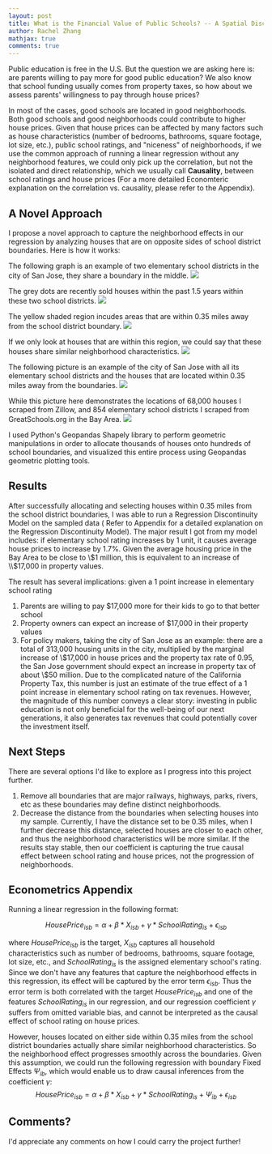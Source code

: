 ```yaml
---
layout: post
title: What is the Financial Value of Public Schools? -- A Spatial Discontinuity Design & Causal Inferences
author: Rachel Zhang
mathjax: true
comments: true
---
```



Public education is free in the U.S. But the question we are asking here is: are parents willing to pay more for good public education? We also know that school funding usually comes from property taxes, so how about we assess parents' willingness to pay through house prices?

In most of the cases, good schools are located in good neighborhoods. Both good schools and good neighborhoods could contribute to higher house prices. Given that house prices can be affected by many factors such as house characteristics \(number of bedrooms, bathrooms, square footage, lot size, etc.\), public school ratings, and "niceness" of neighborhoods, if we use the common approach of running a linear regression without any neighborhood features, we could only pick up the correlation, but not the isolated and direct relationship, which we usually call **Causality**, between school ratings and house prices \(For a more detailed Economteric explanation on the correlation vs. causality, please refer to the Appendix\). 

## A Novel Approach ##
I propose a novel approach to capture the neighborhood effects in our regression by analyzing houses that are on opposite sides of school district boundaries. Here is how it works:

The following graph is an example of two elementary school districts in the city of San Jose, they share a boundary in the middle.
![](/images/school1.png)

The grey dots are recently sold houses within the past 1.5 years within these two school districts.
![](/images/school2.png)

The yellow shaded region incudes areas that are within 0.35 miles away from the school district boundary.
![](/images/school3.png)

If we only look at houses that are within this region, we could say that these houses share similar neighborhood characteristics.
![](/images/school4.png)

The following picture is an example of the city of San Jose with all its elementary school districts and the houses that are located within 0.35 miles away from the boundaries.
![](/images/school5.png)

While this picture here demonstrates the locations of 68,000 houses I scraped from Zillow, and 854 elementary school districts I scraped from GreatSchools.org in the Bay Area.
![](/images/shcool6.png)

I used Python's Geopandas Shapely library to perform geometric manipulations in order to allocate thousands of houses onto hundreds of school boundaries, and visualized this entire process using Geopandas geometric plotting tools.

## Results ##
After successfully allocating and selecting houses within 0.35 miles from the school district boundaries, I was able to run a Regression Discontinuity Model on the sampled data \( Refer to Appendix for a detailed explanation on the Regression Discontinuity Model\). The major result I got from my model includes: if elementary school rating increases by 1 unit, it causes average house prices to increase by 1.7%. Given the average housing price in the Bay Area to be close to \\$1 million, this is equivalent to an increase of \\$17,000 in property values. 

The result has several implications: given a 1 point increase in elementary school rating
1. Parents are willing to pay \$17,000 more for their kids to go to that better school
2. Property owners can expect an increase of \$17,000 in their property values
3. For policy makers, taking the city of San Jose as an example: there are a total of 313,000 housing units in the city, multiplied by the marginal increase of \\\$17,000 in house prices and the property tax rate of 0.95, the San Jose government should expect an increase in property tax of about \\\$50 million. Due to the complicated nature of the California Property Tax, this number is just an estimate of the true effect of a 1 point increase in elementary school rating on tax revenues. However, the magnitude of this number conveys a clear story: investing in public education is not only beneficial for the well-being of our next generations, it also generates tax revenues that could potentially cover the investment itself.

## Next Steps ##
There are several options I'd like to explore as I progress into this project further. 
1. Remove all boundaries that are major railways, highways, parks, rivers, etc as these boundaries may define distinct neighborhoods.
2. Decrease the distance from the boundaries when selecting houses into my sample. Currently, I have the distance set to be 0.35 miles, when I further decrease this distance, selected houses are closer to each other, and thus the neighborhood characteristics will be more similar. If the results stay stable, then our coefficient is capturing the true causal effect between school rating and house prices, not the progression of neighborhoods.


## Econometrics Appendix ##
Running a linear regression in the following format:

$$HousePrice_{isb}=\alpha+\beta*X_{isb} +\gamma*SchoolRating_{is}+\epsilon_{isb}$$

where $HousePrice_{isb}$ is the target, $X_{isb}$ captures all household characteristics such as number of bedrooms, bathrooms, square footage, lot size, etc., and $SchoolRating_{is}$ is the assigned elementary school's rating. Since we don't have any features that capture the neighborhood effects in this regression, its effect will be captured by the error term $\epsilon_{isb}$. Thus the error term is both correlated with the target $HousePrice_{isb}$ and one of the features $SchoolRating_{is}$ in our regression, and our regression coefficient $\gamma$ suffers from omitted variable bias, and cannot be interpreted as the causal effect of school rating on house prices.

However, houses located on either side within 0.35 miles from the school district boundaries actually share similar neighborhood characteristics. So the neighborhood effect progresses smoothly across the boundaries. Given this assumption, we could run the following regression with boundary Fixed Effects $\Psi_{ib}$, which would enable us to draw causal inferences from the coefficient $\gamma$:
$$HousePrice_{isb}=\alpha+\beta*X_{isb} +\gamma*SchoolRating_{is}+\Psi_{ib}+\epsilon_{isb}$$

## Comments? ##
I'd appreciate any comments on how I could carry the project further!



